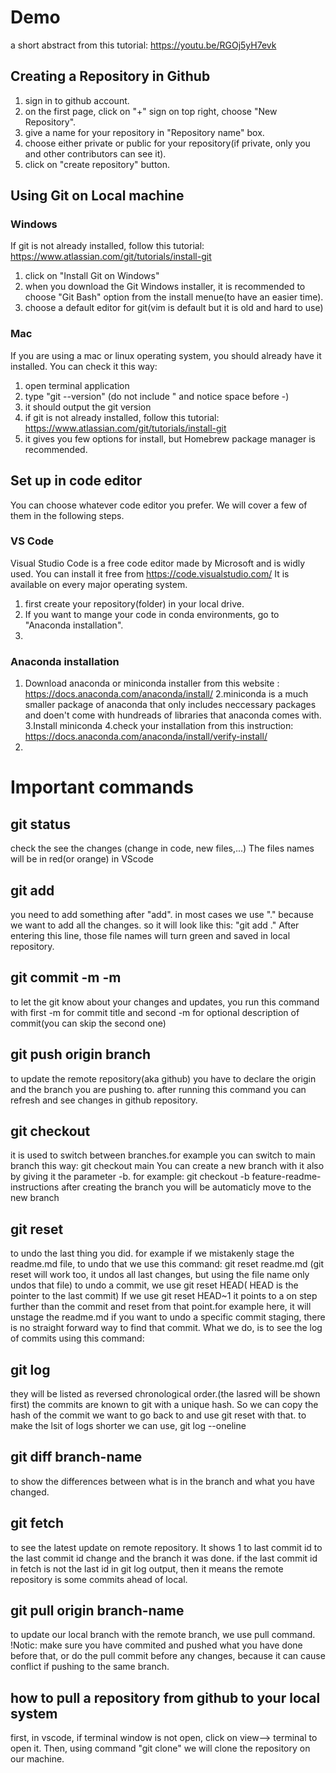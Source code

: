 # Demo
a short abstract from this tutorial:
https://youtu.be/RGOj5yH7evk
## Creating a Repository in Github
1. sign in to github account.
2. on the first page, click on "+" sign on top right, choose "New Repository".
3. give a name for your repository in "Repository name" box.
4. choose either private or public for your repository(if private, only you and other contributors can see it).
5. click on "create repository" button.

## Using Git on Local machine
### Windows
If git is not already installed, follow this tutorial: https://www.atlassian.com/git/tutorials/install-git
1. click on "Install Git on Windows"
2. when you download the Git Windows installer, it is recommended to choose "Git Bash" option from the install menue(to have an easier time).
3. choose a default editor for git(vim is default but it is old and hard to use)
### Mac
If you are using a mac or linux operating system, you should already have it installed. You can check it this way:
1. open terminal application
2. type "git --version" (do not include " and notice space before -)
3. it should output the git version
4. if git is not already installed, follow this tutorial: https://www.atlassian.com/git/tutorials/install-git
5. it gives you few options for install, but Homebrew package manager is recommended.
## Set up in code editor
You can choose whatever code editor you prefer. We will cover a few of them in the following steps.
### VS Code
Visual Studio Code is a free code editor made by Microsoft and is widly used. You can install it free from https://code.visualstudio.com/
It is available on every major operating system.
1. first create your repository(folder) in your local drive.
2. If you want to mange your code in conda environments, go to "Anaconda installation".
3.
### Anaconda installation
1. Download anaconda or miniconda installer from this website : https://docs.anaconda.com/anaconda/install/
2.miniconda is a much smaller package of anaconda that only includes neccessary packages and doen't come with hundreads of libraries that anaconda comes with.
3.Install miniconda
4.check your installation from this instruction: https://docs.anaconda.com/anaconda/install/verify-install/
5.
# Important commands 
## git status
check the see the changes (change in code, new files,...)
The files names will be in red(or orange) in VScode
## git add 
you need to add something after "add". in most cases we use "." because we want to add all the changes.
so it will look like this: "git add ."
After entering this line, those file names will turn green and saved in local repository.
## git commit -m -m
to let the git know about your changes and updates, you run this command with first -m for commit title and second -m for optional description of commit(you can skip the second one)
## git push origin branch
to update the remote repository(aka github)
you have to declare the origin and the branch you are pushing to. after running this command you can refresh and see changes in github repository.

## git checkout
it is used to switch between branches.for example you can switch to main branch this way:
    git checkout main
You can create a new branch with it also by giving it the parameter -b. for example:
    git checkout -b feature-readme-instructions
after creating the branch you will be automaticly move to the new branch

## git reset
to undo the last thing you did.
for example if we mistakenly stage the readme.md file, to undo that we use this command:
git reset readme.md
(git reset will work too, it undos all last changes, but using the file name only undos that file)
to undo a commit, we use
git reset HEAD( HEAD is the pointer to the last commit)
If we use 
git reset HEAD~1
it points to a on step further than the commit and reset from that point.for example here, it will unstage the readme.md
if you want to undo a specific commit staging, there is no straight forward way to find that commit. 
What we do, is to see the log of commits using this command:
## git log
they will be listed as reversed chronological order.(the lasred will be shown first)
the commits are known to git with a unique hash. So we can copy the hash of the commit we want to go back to and use git reset with that.
to make the lsit of logs shorter we can use, 
git log --oneline
## git diff branch-name
to show the differences between what is in the branch and what you have changed.

## git fetch
to see the latest update on remote repository. It shows 1 to last commit id to the last commit id change and the branch it was done.
if the last commit id in fetch is not the last id in git log output, then it means the remote repository is some commits ahead of local.

## git pull origin branch-name
to update our local branch with the remote branch, we use pull command.
!Notic: make sure you have commited and pushed what you have done before that, or do the pull commit before any changes, because it can cause conflict if pushing to the same branch.

## how to pull a repository from github to your local system
first, in vscode, if terminal window is not open, click on view--> terminal to open it.
Then, using command "git clone" we will clone the repository on our machine.
